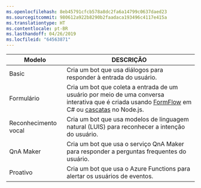 ```yaml
---
ms.openlocfilehash: 8eb45791cfcb578a8dc2fa6a14799c0637daed23
ms.sourcegitcommit: 980612a922b8290b2faadaca193496c4117e415a
ms.translationtype: HT
ms.contentlocale: pt-BR
ms.lasthandoff: 04/26/2019
ms.locfileid: "64563871"
---
```

|        Modelo        |                                                                                                         DESCRIÇÃO                                                                                                         |
|------------------------|-----------------------------------------------------------------------------------------------------------------------------------------------------------------------------------------------------------------------------|
|         Basic          |                                                                                  Cria um bot que usa diálogos para responder à entrada do usuário.                                                                                  |
|          Formulário          | Cria um bot que coleta a entrada de um usuário por meio de uma conversa interativa que é criada usando [FormFlow](~/dotnet/bot-builder-dotnet-formflow.md) em C# ou [cascatas](~/nodejs/bot-builder-nodejs-prompts.md) no Node.js. |
| Reconhecimento vocal |                                                                      Cria um bot que usa modelos de linguagem natural (LUIS) para reconhecer a intenção do usuário.                                                                      |
|       QnA Maker        |                                                                            Cria um bot que usa o serviço QnA Maker para responder a perguntas frequentes do usuário.                                                                             |
|       Proativo        |                                                                              Cria um bot que usa o Azure Functions para alertar os usuários de eventos.                                                                              |

